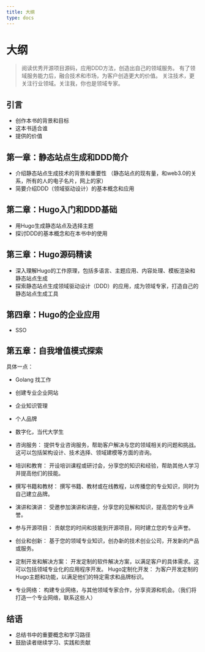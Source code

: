 ```yaml
---
title: 大纲
type: docs
---
```


# 大纲

> 阅读优秀开源项目源码，应用DDD方法，创造出自己的领域服务。
> 有了领域服务能力后，融合技术和市场，为客户创造更大的价值。
> 关注技术，更关注行业领域。关注我，你也是领域专家。

## 引言

- 创作本书的背景和目标
- 这本书适合谁
- 提供的价值

## 第一章：静态站点生成和DDD简介

- 介绍静态站点生成技术的背景和重要性 （静态站点的现有量，和web3.0的关系，所有的人的电子名片，网上的家）
- 简要介绍DDD（领域驱动设计）的基本概念和应用

## 第二章：Hugo入门和DDD基础

- 用Hugo生成静态站点及选择主题
- 探讨DDD的基本概念和在本书中的使用

## 第三章：Hugo源码精读

- 深入理解Hugo的工作原理，包括多语言、主题应用、内容处理、模板渲染和静态站点生成
- 探索静态站点生成领域驱动设计（DDD）的应用，成为领域专家，打造自己的静态站点生成工具

## 第四章：Hugo的企业应用

- SSO

## 第五章：自我增值模式探索

具体一点：

- Golang 找工作
- 创建专业企业网站
- 企业知识管理
- 个人品牌
- 数字化，当代大学生

- 咨询服务： 提供专业咨询服务，帮助客户解决与您的领域相关的问题和挑战。这可以包括架构设计、技术选择、领域建模等方面的咨询。
- 培训和教育： 开设培训课程或研讨会，分享您的知识和经验，帮助其他人学习并提高他们的技能。
- 撰写书籍和教材： 撰写书籍、教材或在线教程，以传播您的专业知识，同时为自己建立品牌。
- 演讲和演讲： 受邀参加演讲和讲座，分享您的见解和知识，提高您的专业声誉。
- 参与开源项目： 贡献您的时间和技能到开源项目，同时建立您的专业声誉。
- 创业和创新： 基于您的领域专业知识，创办新的技术创业公司，开发新的产品或服务。
- 定制开发和解决方案： 开发定制的软件解决方案，以满足客户的具体需求。这可以包括领域专业化的应用程序开发。
  Hugo定制化开发： 为客户开发定制的Hugo主题和功能，以满足他们的特定需求和品牌标识。
- 专业网络： 构建专业网络，与其他领域专家合作，分享资源和机会。（我们将打造一个专业网络，联系这些人）

## 结语

- 总结书中的重要概念和学习路径
- 鼓励读者继续学习、实践和贡献
